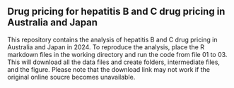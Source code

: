 ## Drug pricing for hepatitis B and C drug pricing in Australia and Japan
This repository contains the analysis of hepatitis B and C drug pricing in Australia and Japan in 2024.
To reproduce the analysis, place the R markdown files in the working directory and run the code from file 01 to 03.
This will download all the data files and create folders, intermediate files, and the figure.
Please note that the download link may not work if the original online soucre becomes unavailable.

